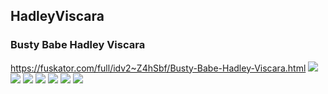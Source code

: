 ## HadleyViscara
### Busty Babe Hadley Viscara
https://fuskator.com/full/idv2~Z4hSbf/Busty-Babe-Hadley-Viscara.html
![](https://i9.fuskator.com/large/idv2~Z4hSbf/Busty-Babe-Hadley-Viscara-5.jpg)
![](https://i9.fuskator.com/large/idv2~Z4hSbf/Busty-Babe-Hadley-Viscara-6.jpg)
![](https://i9.fuskator.com/large/idv2~Z4hSbf/Busty-Babe-Hadley-Viscara-7.jpg)
![](https://i9.fuskator.com/large/idv2~Z4hSbf/Busty-Babe-Hadley-Viscara-8.jpg)
![](https://i9.fuskator.com/large/idv2~Z4hSbf/Busty-Babe-Hadley-Viscara-11.jpg)
![](http://media.babesource.com/galleries/5a5350e4a4e7a/image_195.jpg)
![](http://media.babesource.com/galleries/5a5350e4a4e7a/image_223.jpg)
